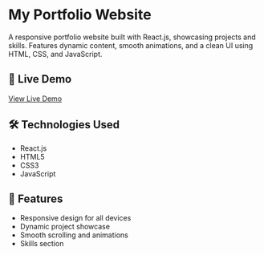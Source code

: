 # My Portfolio Website

A responsive portfolio website built with React.js, showcasing projects and skills. Features dynamic content, smooth animations, and a clean UI using HTML, CSS, and JavaScript.

## 🚀 Live Demo

[View Live Demo](https://your-portfolio-url.com)

## 🛠️ Technologies Used

- React.js
- HTML5
- CSS3
- JavaScript

## 🌟 Features

- Responsive design for all devices
- Dynamic project showcase
- Smooth scrolling and animations
- Skills section

